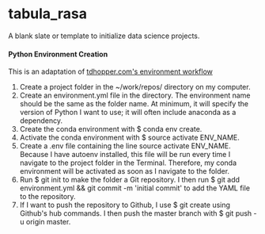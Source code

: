 # tabula_rasa
A blank slate or template to initialize data science projects.


#### Python Environment Creation
This is an adaptation of [tdhopper.com's environment workflow](http://tdhopper.com/blog/2015/Nov/24/my-python-environment-workflow-with-conda/)
1. Create a project folder in the ~/work/repos/ directory on my computer.
2. Create an environment.yml file in the directory. The environment name should be the same as the folder name. At minimum, it will specify the version of Python I want to use; it will often include anaconda as a dependency.
3. Create the conda environment with $ conda env create.
4. Activate the conda environment with $ source activate ENV_NAME.
5. Create a .env file containing the line source activate ENV_NAME. Because I have autoenv installed, this file will be run every time I navigate to the project folder in the Terminal. Therefore, my conda environment will be activated as soon as I navigate to the folder.
6. Run $ git init to make the folder a Git repository. I then run $ git add environment.yml && git commit -m 'initial commit' to add the YAML file to the repository.
7. If I want to push the repository to Github, I use $ git create using Github's hub commands. I then push the master branch with $ git push -u origin master.

